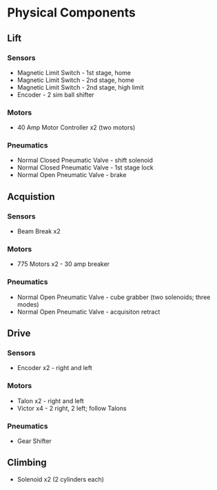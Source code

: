 # Physical Components 
## Lift
### Sensors
* Magnetic Limit Switch - 1st stage, home
* Magnetic Limit Switch - 2nd stage, home
* Magnetic Limit Switch - 2nd stage, high limit
* Encoder - 2 sim ball shifter
### Motors
* 40 Amp Motor Controller x2 (two motors)
### Pneumatics 
* Normal Closed Pneumatic Valve - shift solenoid
* Normal Closed Pneumatic Valve - 1st stage lock
* Normal Open Pneumatic Valve - brake 
## Acquistion 
### Sensors 
* Beam Break x2
### Motors 
* 775 Motors x2 - 30 amp breaker
### Pneumatics 
* Normal Open Pneumatic Valve - cube grabber (two solenoids; three modes) 
* Normal Open Pneumatic Valve - acquisiton retract
## Drive
### Sensors
* Encoder x2 - right and left
### Motors
* Talon x2 - right and left 
* Victor x4 - 2 right, 2 left; follow Talons
### Pneumatics
* Gear Shifter 
## Climbing 
* Solenoid x2 (2 cylinders each) 
